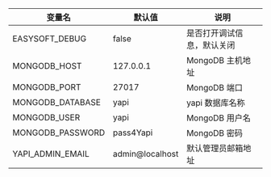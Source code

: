 | 变量名           | 默认值        | 说明                             |
| ---------------- | ------------- | -------------------------------- |
| EASYSOFT_DEBUG   | false         | 是否打开调试信息，默认关闭       |
| MONGODB_HOST       | 127.0.0.1     | MongoDB 主机地址                   |
| MONGODB_PORT       | 27017          | MongoDB 端口                       |
| MONGODB_DATABASE         | yapi          | yapi 数据库名称                 |
| MONGODB_USER       | yapi          | MongoDB 用户名                      |
| MONGODB_PASSWORD   | pass4Yapi     | MongoDB 密码                        |
| YAPI_ADMIN_EMAIL | admin@localhost | 默认管理员邮箱地址 |
